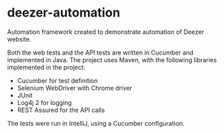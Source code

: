 # deezer-automation
 Automation framework created to demonstrate automation of Deezer website.
 
 Both the web tests and the API tests are written in Cucumber and implemented in Java.
 The project uses Maven, with the following libraries implemented in the project:
 - Cucumber for test definition
 - Selenium WebDriver with Chrome driver
 - JUnit
 - Log4j 2 for logging
 - REST Assured for the API calls 
 
 The tests were run in IntelliJ, using a Cucumber configuration.
